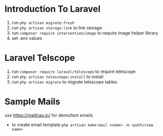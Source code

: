 # Introduction To Laravel
1. run `php artisan migrate:fresh`
2. run `php artisan storage:link` to link storage
3. run `composer require intervention/image` to require image helper library
4. set .env values

# Laravel Telscope
1. run `composer require laravel/telescope` to require telescope
2. run `php artisan telesceope:install` to install
3. run `php artisan migrate` to migrate telescope tables

# Sample Mails
use https://mailtrap.io/ for demo/test emails
- to create email template `php artisan make:mail <name> -m <path/view name>`